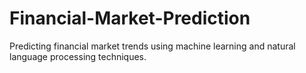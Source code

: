 # Financial-Market-Prediction
Predicting financial market trends using machine learning and natural language processing techniques.
